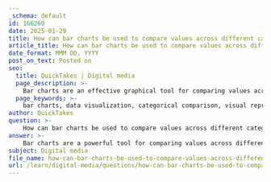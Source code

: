 ```yaml
---
_schema: default
id: 166260
date: 2025-01-29
title: How can bar charts be used to compare values across different categories?
article_title: How can bar charts be used to compare values across different categories?
date_format: MMM DD, YYYY
post_on_text: Posted on
seo:
  title: QuickTakes | Digital media
  page_description: >-
    Bar charts are an effective graphical tool for comparing values across different categories, utilizing length for encoding data and providing visual clarity to enhance understanding.
  page_keywords: >-
    bar charts, data visualization, categorical comparison, visual representation, data values, axes, customization, Adobe Illustrator, clarity, comparison
author: QuickTakes
question: >-
    How can bar charts be used to compare values across different categories?
answer: >-
    Bar charts are a powerful tool for comparing values across different categories due to their straightforward visual representation. Here’s how they effectively serve this purpose:\n\n### 1. **Encoding Data with Length**\nBar charts utilize the length of bars to represent data values. Each bar corresponds to a category, and the height (or length, in the case of horizontal bar charts) of the bar directly indicates the value associated with that category. This visual encoding allows for quick comparisons; longer bars represent larger values, making it easy to see which categories are greater or lesser at a glance.\n\n### 2. **Categorical Comparison**\nBar charts are particularly effective when dealing with categorical data. Each category is represented on one axis (usually the x-axis), while the values are represented on the other axis (y-axis). This clear separation allows viewers to easily compare the heights of the bars corresponding to different categories.\n\n### 3. **Visual Clarity**\nThe simplicity of bar charts enhances their effectiveness. They avoid clutter and focus on the essential information, which aligns with Tufte's principles for effective data visualization. By minimizing chart junk and maximizing the data-ink ratio, bar charts present information in a clear and concise manner.\n\n### 4. **Anatomy of a Bar Chart**\nA well-constructed bar chart includes several key components:\n- **Axes**: Clearly defined axes that indicate the scale of the data.\n- **Tick Marks**: These help in identifying specific values along the axes.\n- **Grid Lines**: Optional, but they can aid in visually aligning data points for easier comparison.\n- **Labels**: Each bar should be labeled with the category it represents, and values can be displayed on top of the bars for additional clarity.\n- **Legends**: If multiple datasets are represented, a legend is necessary to explain the colors or patterns used.\n\n### 5. **Creating Bar Charts in Adobe Illustrator**\nWhen creating bar charts in Adobe Illustrator, users can utilize the Graph tool to input data and generate the chart. Customization options allow for adjustments in colors, labels, and overall design, enhancing both aesthetics and clarity. This flexibility ensures that the bar chart can be tailored to effectively communicate the intended message.\n\n### Conclusion\nIn summary, bar charts are an effective graphical form for comparing values across different categories due to their use of length for encoding data, clarity in presentation, and the ability to easily distinguish between categories. By adhering to principles of good design and utilizing the appropriate components, bar charts can convey complex information in an accessible manner.
subject: Digital media
file_name: how-can-bar-charts-be-used-to-compare-values-across-different-categories.md
url: /learn/digital-media/questions/how-can-bar-charts-be-used-to-compare-values-across-different-categories
---
```


&nbsp;